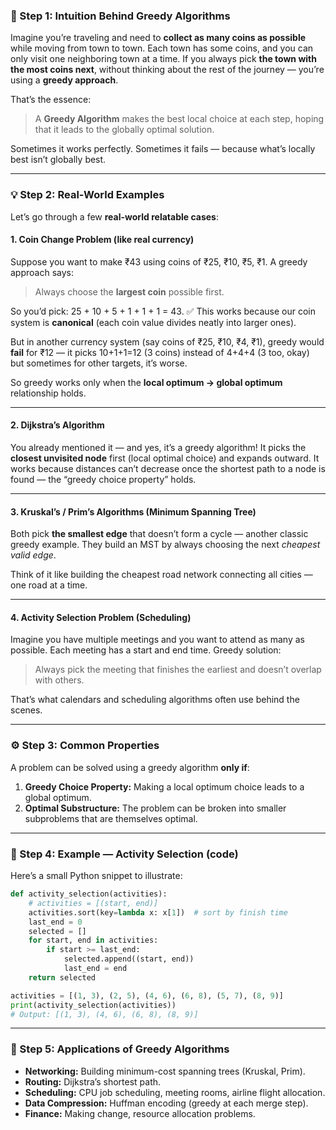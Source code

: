 ### 🧠 Step 1: Intuition Behind Greedy Algorithms

Imagine you’re traveling and need to **collect as many coins as possible** while moving from town to town.
Each town has some coins, and you can only visit one neighboring town at a time.
If you always pick **the town with the most coins next**, without thinking about the rest of the journey — you’re using a **greedy approach**.

That’s the essence:

> A **Greedy Algorithm** makes the best local choice at each step, hoping that it leads to the globally optimal solution.

Sometimes it works perfectly.
Sometimes it fails — because what’s locally best isn’t globally best.

---

### 💡 Step 2: Real-World Examples

Let’s go through a few **real-world relatable cases**:

#### 1. **Coin Change Problem (like real currency)**

Suppose you want to make ₹43 using coins of ₹25, ₹10, ₹5, ₹1.
A greedy approach says:

> Always choose the **largest coin** possible first.

So you’d pick:
25 + 10 + 5 + 1 + 1 + 1 = 43. ✅
This works because our coin system is **canonical** (each coin value divides neatly into larger ones).

But in another currency system (say coins of ₹25, ₹10, ₹4, ₹1), greedy would **fail** for ₹12 — it picks 10+1+1=12 (3 coins) instead of 4+4+4 (3 too, okay) but sometimes for other targets, it’s worse.

So greedy works only when the **local optimum → global optimum** relationship holds.

---

#### 2. **Dijkstra’s Algorithm**

You already mentioned it — and yes, it’s a greedy algorithm!
It picks the **closest unvisited node** first (local optimal choice) and expands outward.
It works because distances can’t decrease once the shortest path to a node is found — the “greedy choice property” holds.

---

#### 3. **Kruskal’s / Prim’s Algorithms (Minimum Spanning Tree)**

Both pick **the smallest edge** that doesn’t form a cycle — another classic greedy example.
They build an MST by always choosing the next *cheapest valid edge*.

Think of it like building the cheapest road network connecting all cities — one road at a time.

---

#### 4. **Activity Selection Problem (Scheduling)**

Imagine you have multiple meetings and you want to attend as many as possible.
Each meeting has a start and end time.
Greedy solution:

> Always pick the meeting that finishes the earliest and doesn’t overlap with others.

That’s what calendars and scheduling algorithms often use behind the scenes.

---

### ⚙️ Step 3: Common Properties

A problem can be solved using a greedy algorithm **only if**:

1. **Greedy Choice Property:** Making a local optimum choice leads to a global optimum.
2. **Optimal Substructure:** The problem can be broken into smaller subproblems that are themselves optimal.

---

### 🧩 Step 4: Example — Activity Selection (code)

Here’s a small Python snippet to illustrate:

```python
def activity_selection(activities):
    # activities = [(start, end)]
    activities.sort(key=lambda x: x[1])  # sort by finish time
    last_end = 0
    selected = []
    for start, end in activities:
        if start >= last_end:
            selected.append((start, end))
            last_end = end
    return selected

activities = [(1, 3), (2, 5), (4, 6), (6, 8), (5, 7), (8, 9)]
print(activity_selection(activities))
# Output: [(1, 3), (4, 6), (6, 8), (8, 9)]
```

---

### 🚀 Step 5: Applications of Greedy Algorithms

* **Networking:** Building minimum-cost spanning trees (Kruskal, Prim).
* **Routing:** Dijkstra’s shortest path.
* **Scheduling:** CPU job scheduling, meeting rooms, airline flight allocation.
* **Data Compression:** Huffman encoding (greedy at each merge step).
* **Finance:** Making change, resource allocation problems.
